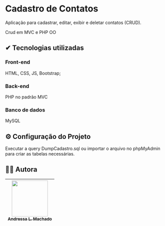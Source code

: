 # Cadastro de Contatos
Aplicação para cadastrar, editar, exibir e deletar contatos (CRUD).

Crud em MVC e PHP OO

## ✔ Tecnologias utilizadas
### Front-end
HTML, CSS, JS, Bootstrap;
### Back-end
PHP no padrão MVC
### Banco de dados
MySQL

## ⚙ Configuração do Projeto
Executar a query DumpCadastro.sql ou importar o arquivo no phpMyAdmin para criar as tabelas necessárias.


## 👩‍💻 Autora

| [<img src="https://avatars.githubusercontent.com/u/31052821?v=4" width=115><br><sub>Andressa L. Machado</sub>](https://github.com/andressalmachado) |  
| :---: |
